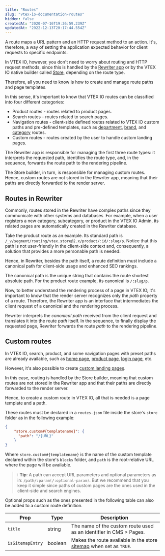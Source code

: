 ```yaml
---
title: "Routes"
slug: "vtex-io-documentation-routes"
hidden: false
createdAt: "2020-07-16T19:36:59.239Z"
updatedAt: "2022-12-13T20:17:44.554Z"
---
```

A route maps a URL pattern and an HTTP request method to an action. It's, therefore, a way of setting the application expected behavior for client requests to specific endpoints.

In VTEX IO, however, you don't need to worry about routing and HTTP request methods, since this is handled by the [Rewriter app](https://developers.vtex.com/docs/guides/rewriter) or by the VTEX IO native builder called [Store](https://github.com/vtex-apps/store), depending on the route type.

Therefore, all you need to know is how to create and manage route paths and page templates.

In this sense, it's important to know that VTEX IO routes can be classified into four different categories:

- Product routes - routes related to product pages.
- Search routes - routes related to search pages.
- Navigation routes - client-side defined routes related to VTEX IO custom paths and pre-defined templates, such as [department](https://github.com/vtex-apps/store/blob/master/store/routes.json#L27), [brand](https://github.com/vtex-apps/store/blob/master/store/routes.json#L21), and [category](https://github.com/vtex-apps/store/blob/master/store/routes.json#L33) routes.
- Custom routes - routes created by the user to handle custom landing pages.

The Rewriter app is responsible for managing the first three route types: it interprets the requested path, identifies the route type, and, in the sequence, forwards the route path to the rendering pipeline.

The Store builder, in turn, is responsible for managing custom routes. Hence, custom routes are not stored in the Rewriter app, meaning that their paths are directly forwarded to the render server.

## Routes in Rewriter

Commonly, routes stored in the Rewriter have complex paths since they communicate with other systems and databases. For example, when a user registers a new category, subcategory, or product in the VTEX IO Admin, its related pages are automatically created in the Rewriter database.

Take the product route as an example. Its standard path is `/_v/segment/routing/vtex.store@2.x/product/:id/:slug/p`. Notice that this path is not user-friendly in the client-side context and, consequently, a solution that provides a more personable path is needed.

Hence, in Rewriter, besides the path itself, a route definition must include a canonical path for client-side usage and enhanced SEO rankings.

The canonical path is the unique string that contains the route shortest absolute path. For the product route example, its canonical is `/:slug/p`.

Now, to better understand the rendering process of a page in VTEX IO, it's important to know that the render server recognizes only the *path* property of a route. Therefore, the Rewriter app is an interface that intermediates the client request of a canonical and the rendering process.

Rewriter interprets the *canonical path* received from the client request and translates it into the route *path* itself. In the sequence, to finally display the requested page, Rewriter forwards the route *path* to the rendering pipeline.

## Custom routes

In VTEX IO, search, product, and some navigation pages with preset paths are already available, such as [home page](https://github.com/vtex-apps/store/blob/master/store/routes.json#L2), [product page](https://github.com/vtex-apps/store/blob/master/store/routes.json#L11), [login page](https://github.com/vtex-apps/store/blob/master/store/routes.json#L8), etc.

However, it's also possible to create [custom landing pages](https://developers.vtex.com/docs/guides/vtex-io-documentation-creating-a-new-custom-page).

In this case, routing is handled by the Store builder, meaning that custom routes are not stored in the Rewriter app and that their paths are directly forwarded to the render server.

Hence, to create a custom route in VTEX IO, all that is needed is a page template and a path.

These routes must be declared in a `routes.json` file inside the store's `store` folder as in the following example:

```json
{
    "store.custom#{templatename}": {
      "path": "/{URL}"
    }
}
```

Where `store.custom#{templatename}` is the name of the custom template declared within the store's `blocks` folder, and `path` is the root-relative URL where the page will be available.

> ℹ️ **Tip**: A path can accept URL parameters and optional parameters as in: `/path/:param(/:optional-param)`. But we recommend that you keep it simple since paths of custom pages are the ones used in the client-side and search engines.

Optional props such as the ones presented in the following table can also be added to a custom route definition.

| Prop | Type | Description |
| ---- |------| ----------- |
| `title` | string | The name of the custom route used as an identifier in CMS > Pages. |
| `isSitemapEntry`| boolean | Makes the route available in the store [sitemap](https://github.com/vtex-apps/store-sitemap) when set as `TRUE`.|
